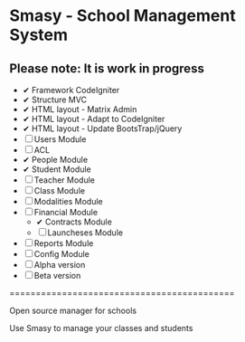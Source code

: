 # Smasy - School Management System 

## Please note: It is **work in progress**

- ✔ Framework CodeIgniter
- ✔ Structure MVC
- ✔ HTML layout - Matrix Admin
- ✔ HTML layout - Adapt to CodeIgniter
- ✔ HTML layout - Update BootsTrap/jQuery
- ☐ Users Module
- ☐ ACL
- ✔ People Module
- ✔ Student Module
- ☐ Teacher Module
- ☐ Class Module
- ☐ Modalities Module
- ☐ Financial Module
    - ✔ Contracts Module
    - ☐ Launcheses Module
- ☐ Reports Module
- ☐ Config Module
- ☐ Alpha version
- ☐ Beta version

===========================================

Open source manager for schools

Use Smasy to manage your classes and students
